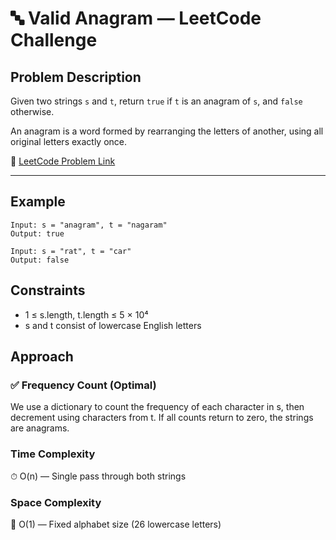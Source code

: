 # 🔤 Valid Anagram — LeetCode Challenge

## Problem Description

Given two strings `s` and `t`, return `true` if `t` is an anagram of `s`, and `false` otherwise.

An anagram is a word formed by rearranging the letters of another, using all original letters exactly once.

🔗 [LeetCode Problem Link](https://leetcode.com/problems/valid-anagram/)

---

## Example

```text
Input: s = "anagram", t = "nagaram"  
Output: true

Input: s = "rat", t = "car"  
Output: false
```

## Constraints
- 1 ≤ s.length, t.length ≤ 5 × 10⁴
- s and t consist of lowercase English letters

## Approach
### ✅ Frequency Count (Optimal)
We use a dictionary to count the frequency of each character in s, then decrement using characters from t. If all counts return to zero, the strings are anagrams.

### Time Complexity
⏱ O(n) — Single pass through both strings

### Space Complexity
🧠 O(1) — Fixed alphabet size (26 lowercase letters)
